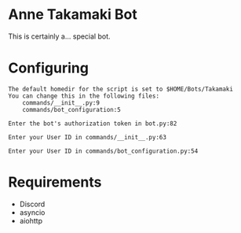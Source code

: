# Anne Takamaki Bot

This is certainly a... special bot.

# Configuring

```
The default homedir for the script is set to $HOME/Bots/Takamaki
You can change this in the following files:
	commands/__init__.py:9
	commands/bot_configuration:5

Enter the bot's authorization token in bot.py:82

Enter your User ID in commands/__init__.py:63

Enter your User ID in commands/bot_configuration.py:54
```

# Requirements

- Discord
- asyncio
- aiohttp

